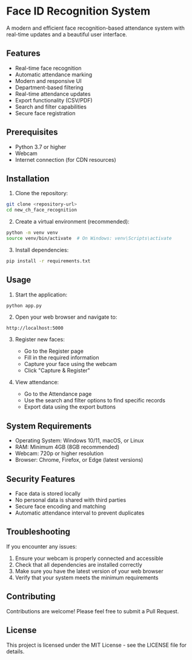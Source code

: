 # Face ID Recognition System

A modern and efficient face recognition-based attendance system with real-time updates and a beautiful user interface.

## Features

- Real-time face recognition
- Automatic attendance marking
- Modern and responsive UI
- Department-based filtering
- Real-time attendance updates
- Export functionality (CSV/PDF)
- Search and filter capabilities
- Secure face registration

## Prerequisites

- Python 3.7 or higher
- Webcam
- Internet connection (for CDN resources)

## Installation

1. Clone the repository:
```bash
git clone <repository-url>
cd new_ch_face_recognition
```

2. Create a virtual environment (recommended):
```bash
python -m venv venv
source venv/bin/activate  # On Windows: venv\Scripts\activate
```

3. Install dependencies:
```bash
pip install -r requirements.txt
```

## Usage

1. Start the application:
```bash
python app.py
```

2. Open your web browser and navigate to:
```
http://localhost:5000
```

3. Register new faces:
   - Go to the Register page
   - Fill in the required information
   - Capture your face using the webcam
   - Click "Capture & Register"

4. View attendance:
   - Go to the Attendance page
   - Use the search and filter options to find specific records
   - Export data using the export buttons

## System Requirements

- Operating System: Windows 10/11, macOS, or Linux
- RAM: Minimum 4GB (8GB recommended)
- Webcam: 720p or higher resolution
- Browser: Chrome, Firefox, or Edge (latest versions)

## Security Features

- Face data is stored locally
- No personal data is shared with third parties
- Secure face encoding and matching
- Automatic attendance interval to prevent duplicates

## Troubleshooting

If you encounter any issues:

1. Ensure your webcam is properly connected and accessible
2. Check that all dependencies are installed correctly
3. Make sure you have the latest version of your web browser
4. Verify that your system meets the minimum requirements

## Contributing

Contributions are welcome! Please feel free to submit a Pull Request.

## License

This project is licensed under the MIT License - see the LICENSE file for details. 